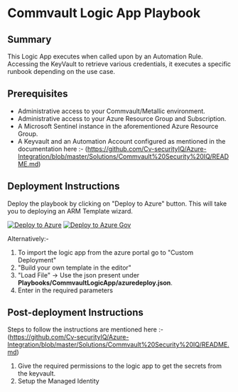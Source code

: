 # Commvault Logic App Playbook
## Summary
This Logic App executes when called upon by an Automation Rule. Accessing the KeyVault to retrieve various credentials, it executes a specific runbook depending on the use case. 

## Prerequisites
- Administrative access to your Commvault/Metallic environment.
- Administrative access to your Azure Resource Group and Subscription.
- A Microsoft Sentinel instance in the aforementioned Azure Resource Group.
- A Keyvault and an Automation Account configured as mentioned in the documentation here :- (https://github.com/Cv-securityIQ/Azure-Integration/blob/master/Solutions/Commvault%20Security%20IQ/README.md)

## Deployment Instructions
Deploy the playbook by clicking on "Deploy to Azure" button. This will take you to deploying an ARM Template wizard.

[![Deploy to Azure](https://aka.ms/deploytoazurebutton)](https://portal.azure.com/#create/Microsoft.Template/uri/https%3A%2F%2Fraw.githubusercontent.com%2FAzure%2FAzure-Sentinel%2Fmaster%2FSolutions%2Commvault%20Security%20IQ%2FPlaybooks%2Commvault_Disable_User_Logic_App%2Fazuredeploy.json)
[![Deploy to Azure Gov](https://aka.ms/deploytoazuregovbutton)](https://portal.azure.us/#create/Microsoft.Template/uri/https%3A%2F%2Fraw.githubusercontent.com%2FAzure%2FAzure-Sentinel%2Fmaster%2FSolutions%2Commvault%20Security%20IQ%2FPlaybooks%2Commvault_Disable_User_Logic_App%2Fazuredeploy.json)

Alternatively:-
1. To import the logic app from the azure portal go to "Custom Deployment"
2. "Build your own template in the editor"
3. "Load File" -> Use the json present under **Playbooks/CommvaultLogicApp/azuredeploy.json**.
4. Enter in the required parameters

## Post-deployment Instructions
Steps to follow the instructions are mentioned here :- (https://github.com/Cv-securityIQ/Azure-Integration/blob/master/Solutions/Commvault%20Security%20IQ/README.md)
1. Give the required permissions to the logic app to get the secrets from the keyvault.
2. Setup the Managed Identity
